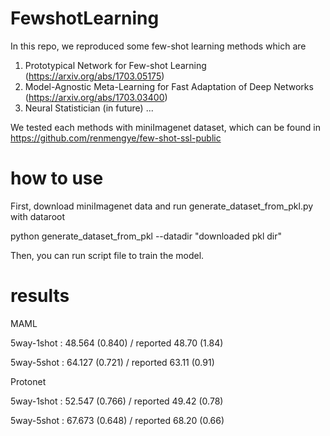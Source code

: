 # FewshotLearning

In this repo, we reproduced some few-shot learning methods which are 

1. Prototypical Network for Few-shot Learning (https://arxiv.org/abs/1703.05175)
2. Model-Agnostic Meta-Learning for Fast Adaptation of Deep Networks (https://arxiv.org/abs/1703.03400)
3. Neural Statistician (in future)
...

We tested each methods with miniImagenet dataset, which can be found in https://github.com/renmengye/few-shot-ssl-public

# how to use
First, download miniImagenet data and run generate_dataset_from_pkl.py with dataroot

python generate_dataset_from_pkl --datadir "downloaded pkl dir"

Then, you can run script file to train the model. 

# results
MAML

5way-1shot : 48.564 (0.840)  / reported 48.70 (1.84)

5way-5shot : 64.127 (0.721)  /  reported 63.11 (0.91)

Protonet

5way-1shot : 52.547 (0.766)  / reported 49.42 (0.78)

5way-5shot : 67.673 (0.648)  /  reported 68.20 (0.66)
